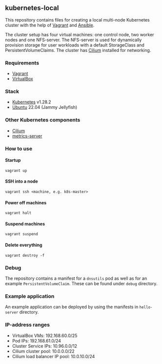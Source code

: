 ## kubernetes-local

This repository contains files for creating a local multi-node Kubernetes cluster with the help of [Vagrant](https://www.vagrantup.com) and [Ansible](https://www.ansible.com/). 

The cluster setup has four virtual machines: one control node, two worker nodes and one NFS-server. The NFS-server is used for dynamically provision storage for user workloads with a default StorageClass and PersistentVolumeClaims. The cluster has [Cilium](https://cilium.io) installed for networking.

### Requirements
- [Vagrant](https://www.vagrantup.com)
- [VirtualBox](https://www.virtualbox.org)

### Stack
- [Kubernetes](https://kubernetes.io) v1.28.2
- [Ubuntu](https://ubuntu.com) 22.04 (Jammy Jellyfish)

### Other Kubernetes components
- [Cilium](https://cilium.io) 
- [metrics-server](https://github.com/kubernetes-sigs/metrics-server)

### How to use

#### Startup
`vagrant up`

#### SSH into a node
`vagrant ssh <machine, e.g. k8s-master>`

#### Power off machines
`vagrant halt`

#### Suspend machines
`vagrant suspend`

#### Delete everything
`vagrant destroy -f`

### Debug
The repository contains a manifest for a `dnsutils` pod as well as for an example `PersistentVolumeClaim`. These can be found under `debug` directory.

### Example application
An example application can be deployed by using the manifests in `hello-server` directory.

### IP-address ranges
- VirtualBox VMs: 192.168.60.0/25
- Pod IPs: 192.168.61.0/24
- Cluster Service IPs: 10.96.0.0/12
- Cilium cluster pool: 10.0.0.0/22
- Cilium load balancer IP pool: 10.0.10.0/24

